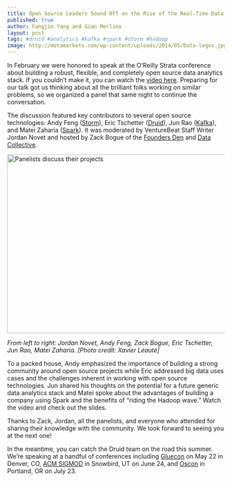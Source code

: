 ```yaml
---
title: Open Source Leaders Sound Off on the Rise of the Real-Time Data Stack
published: true
author: Fangjin Yang and Gian Merlino
layout: post
tags: #druid #analytics #kafka #spark #storm #hadoop
image: http://metamarkets.com/wp-content/uploads/2014/05/Data-legos.jpg
---
```


In February we were honored to speak at the O’Reilly Strata conference about
building a robust, flexible, and completely open source data analytics stack.
If you couldn’t make it, you can watch the [video
here](https://www.youtube.com/watch?v=kJMYVpnW_AQ). Preparing for our talk got
us thinking about all the brilliant folks working on similar problems, so we
organized a panel that same night to continue the conversation.

The discussion featured key contributors to several open source technologies:
Andy Feng ([Storm](http://storm.incubator.apache.org/)), Eric Tschetter
([Druid](http://druid.io/)), Jun Rao ([Kafka](http://kafka.apache.org/)), and
Matei Zaharia ([Spark](http://spark.apache.org/)). It was moderated by
VentureBeat Staff Writer Jordan Novet and hosted by Zack Bogue of the [Founders
Den](http://www.foundersden.com/) and [Data Collective](http://dcvc.com/).

<img src="{{ relative }}/img/oss-panel.png" alt="Panelists discuss their projects" title="OSS Panel" width="612px" height="414px">

_From left to right: Jordan Novet, Andy Feng, Zack Bogue, Eric Tschetter, Jun Rao, Matei Zaharia. [Photo credit: Xavier Léauté]_

To a packed house, Andy emphasized the importance of building a strong
community around open source projects while Eric addressed big data uses cases
and the challenges inherent in working with open source technologies. Jun
shared his thoughts on the potential for a future generic data analytics stack
and Matei spoke about the advantages of building a company using Spark and the
benefits of “riding the Hadoop wave.” Watch the video and check out the slides.

Thanks to Zack, Jordan, all the panelists, and everyone who attended for
sharing their knowledge with the community. We look forward to seeing you at
the next one!

In the meantime, you can catch the Druid team on the road this summer. We’re
speaking at a handful of conferences including
[Gluecon](http://www.gluecon.com/2014/speakers/) on May 22 in Denver, CO, [ACM
SIGMOD](http://www.sigmod2014.org/program_sigmod.shtml#ind2) in Snowbird, UT on
June 24, and
[Oscon](http://www.oscon.com/oscon2014/public/schedule/detail/34076) in
Portland, OR on July 23.
